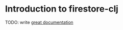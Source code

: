 # Introduction to firestore-clj

TODO: write [great documentation](http://jacobian.org/writing/what-to-write/)
